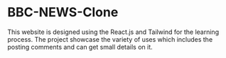 # BBC-NEWS-Clone
This website is designed using the React.js and Tailwind for the learning process. The project showcase the variety of uses which includes the posting comments and can get small details on it. 
